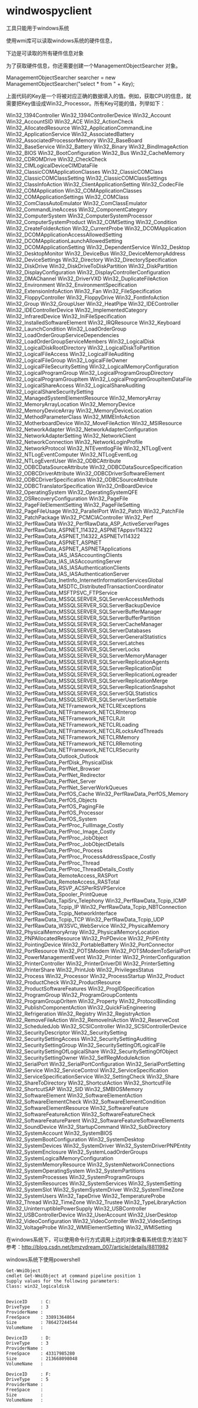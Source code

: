 # windwospyclient

工具只能用于windows系统

使用wmi库可以读取windows系统的硬件信息，

下边是可读取的所有硬件信息对象

为了获取硬件信息，你还需要创建一个ManagementObjectSearcher 对象。

ManagementObjectSearcher searcher = new ManagementObjectSearcher("select * from " + Key);

上面代码的Key是一个将被对应正确的数据填入的值。例如，获取CPU的信息，就需要把Key值设成Win32_Processor。所有Key可能的值，列举如下：

Win32_1394Controller
Win32_1394ControllerDevice
Win32_Account
Win32_AccountSID
Win32_ACE
Win32_ActionCheck
Win32_AllocatedResource
Win32_ApplicationCommandLine
Win32_ApplicationService
Win32_AssociatedBattery
Win32_AssociatedProcessorMemory
Win32_BaseBoard
Win32_BaseService
Win32_Battery
Win32_Binary
Win32_BindImageAction
Win32_BIOS
Win32_BootConfiguration
Win32_Bus
Win32_CacheMemory
Win32_CDROMDrive
Win32_CheckCheck
Win32_CIMLogicalDeviceCIMDataFile
Win32_ClassicCOMApplicationClasses
Win32_ClassicCOMClass
Win32_ClassicCOMClassSetting
Win32_ClassicCOMClassSettings
Win32_ClassInfoAction
Win32_ClientApplicationSetting
Win32_CodecFile
Win32_COMApplication
Win32_COMApplicationClasses
Win32_COMApplicationSettings
Win32_COMClass
Win32_ComClassAutoEmulator
Win32_ComClassEmulator
Win32_CommandLineAccess
Win32_ComponentCategory
Win32_ComputerSystem
Win32_ComputerSystemProcessor
Win32_ComputerSystemProduct
Win32_COMSetting
Win32_Condition
Win32_CreateFolderAction
Win32_CurrentProbe
Win32_DCOMApplication
Win32_DCOMApplicationAccessAllowedSetting
Win32_DCOMApplicationLaunchAllowedSetting
Win32_DCOMApplicationSetting
Win32_DependentService
Win32_Desktop
Win32_DesktopMonitor
Win32_DeviceBus
Win32_DeviceMemoryAddress
Win32_DeviceSettings
Win32_Directory
Win32_DirectorySpecification
Win32_DiskDrive
Win32_DiskDriveToDiskPartition
Win32_DiskPartition
Win32_DisplayConfiguration
Win32_DisplayControllerConfiguration
Win32_DMAChannel
Win32_DriverVXD
Win32_DuplicateFileAction
Win32_Environment
Win32_EnvironmentSpecification
Win32_ExtensionInfoAction
Win32_Fan
Win32_FileSpecification
Win32_FloppyController
Win32_FloppyDrive
Win32_FontInfoAction
Win32_Group
Win32_GroupUser
Win32_HeatPipe
Win32_IDEController
Win32_IDEControllerDevice
Win32_ImplementedCategory
Win32_InfraredDevice
Win32_IniFileSpecification
Win32_InstalledSoftwareElement
Win32_IRQResource
Win32_Keyboard
Win32_LaunchCondition
Win32_LoadOrderGroup
Win32_LoadOrderGroupServiceDependencies
Win32_LoadOrderGroupServiceMembers
Win32_LogicalDisk
Win32_LogicalDiskRootDirectory
Win32_LogicalDiskToPartition
Win32_LogicalFileAccess
Win32_LogicalFileAuditing
Win32_LogicalFileGroup
Win32_LogicalFileOwner
Win32_LogicalFileSecuritySetting
Win32_LogicalMemoryConfiguration
Win32_LogicalProgramGroup
Win32_LogicalProgramGroupDirectory
Win32_LogicalProgramGroupItem
Win32_LogicalProgramGroupItemDataFile
Win32_LogicalShareAccess
Win32_LogicalShareAuditing
Win32_LogicalShareSecuritySetting
Win32_ManagedSystemElementResource
Win32_MemoryArray
Win32_MemoryArrayLocation
Win32_MemoryDevice
Win32_MemoryDeviceArray
Win32_MemoryDeviceLocation
Win32_MethodParameterClass
Win32_MIMEInfoAction
Win32_MotherboardDevice
Win32_MoveFileAction
Win32_MSIResource
Win32_NetworkAdapter
Win32_NetworkAdapterConfiguration
Win32_NetworkAdapterSetting
Win32_NetworkClient
Win32_NetworkConnection
Win32_NetworkLoginProfile
Win32_NetworkProtocol
Win32_NTEventlogFile
Win32_NTLogEvent
Win32_NTLogEventComputer
Win32_NTLogEventLog
Win32_NTLogEventUser
Win32_ODBCAttribute
Win32_ODBCDataSourceAttribute
Win32_ODBCDataSourceSpecification
Win32_ODBCDriverAttribute
Win32_ODBCDriverSoftwareElement
Win32_ODBCDriverSpecification
Win32_ODBCSourceAttribute
Win32_ODBCTranslatorSpecification
Win32_OnBoardDevice
Win32_OperatingSystem
Win32_OperatingSystemQFE
Win32_OSRecoveryConfiguration
Win32_PageFile
Win32_PageFileElementSetting
Win32_PageFileSetting
Win32_PageFileUsage
Win32_ParallelPort
Win32_Patch
Win32_PatchFile
Win32_PatchPackage
Win32_PCMCIAController
Win32_Perf
Win32_PerfRawData
Win32_PerfRawData_ASP_ActiveServerPages
Win32_PerfRawData_ASPNET_114322_ASPNETAppsv114322
Win32_PerfRawData_ASPNET_114322_ASPNETv114322
Win32_PerfRawData_ASPNET_ASPNET
Win32_PerfRawData_ASPNET_ASPNETApplications
Win32_PerfRawData_IAS_IASAccountingClients
Win32_PerfRawData_IAS_IASAccountingServer
Win32_PerfRawData_IAS_IASAuthenticationClients
Win32_PerfRawData_IAS_IASAuthenticationServer
Win32_PerfRawData_InetInfo_InternetInformationServicesGlobal
Win32_PerfRawData_MSDTC_DistributedTransactionCoordinator
Win32_PerfRawData_MSFTPSVC_FTPService
Win32_PerfRawData_MSSQLSERVER_SQLServerAccessMethods
Win32_PerfRawData_MSSQLSERVER_SQLServerBackupDevice
Win32_PerfRawData_MSSQLSERVER_SQLServerBufferManager
Win32_PerfRawData_MSSQLSERVER_SQLServerBufferPartition
Win32_PerfRawData_MSSQLSERVER_SQLServerCacheManager
Win32_PerfRawData_MSSQLSERVER_SQLServerDatabases
Win32_PerfRawData_MSSQLSERVER_SQLServerGeneralStatistics
Win32_PerfRawData_MSSQLSERVER_SQLServerLatches
Win32_PerfRawData_MSSQLSERVER_SQLServerLocks
Win32_PerfRawData_MSSQLSERVER_SQLServerMemoryManager
Win32_PerfRawData_MSSQLSERVER_SQLServerReplicationAgents
Win32_PerfRawData_MSSQLSERVER_SQLServerReplicationDist
Win32_PerfRawData_MSSQLSERVER_SQLServerReplicationLogreader
Win32_PerfRawData_MSSQLSERVER_SQLServerReplicationMerge
Win32_PerfRawData_MSSQLSERVER_SQLServerReplicationSnapshot
Win32_PerfRawData_MSSQLSERVER_SQLServerSQLStatistics
Win32_PerfRawData_MSSQLSERVER_SQLServerUserSettable
Win32_PerfRawData_NETFramework_NETCLRExceptions
Win32_PerfRawData_NETFramework_NETCLRInterop
Win32_PerfRawData_NETFramework_NETCLRJit
Win32_PerfRawData_NETFramework_NETCLRLoading
Win32_PerfRawData_NETFramework_NETCLRLocksAndThreads
Win32_PerfRawData_NETFramework_NETCLRMemory
Win32_PerfRawData_NETFramework_NETCLRRemoting
Win32_PerfRawData_NETFramework_NETCLRSecurity
Win32_PerfRawData_Outlook_Outlook
Win32_PerfRawData_PerfDisk_PhysicalDisk
Win32_PerfRawData_PerfNet_Browser
Win32_PerfRawData_PerfNet_Redirector
Win32_PerfRawData_PerfNet_Server
Win32_PerfRawData_PerfNet_ServerWorkQueues
Win32_PerfRawData_PerfOS_Cache
Win32_PerfRawData_PerfOS_Memory
Win32_PerfRawData_PerfOS_Objects
Win32_PerfRawData_PerfOS_PagingFile
Win32_PerfRawData_PerfOS_Processor
Win32_PerfRawData_PerfOS_System
Win32_PerfRawData_PerfProc_FullImage_Costly
Win32_PerfRawData_PerfProc_Image_Costly
Win32_PerfRawData_PerfProc_JobObject
Win32_PerfRawData_PerfProc_JobObjectDetails
Win32_PerfRawData_PerfProc_Process
Win32_PerfRawData_PerfProc_ProcessAddressSpace_Costly
Win32_PerfRawData_PerfProc_Thread
Win32_PerfRawData_PerfProc_ThreadDetails_Costly
Win32_PerfRawData_RemoteAccess_RASPort
Win32_PerfRawData_RemoteAccess_RASTotal
Win32_PerfRawData_RSVP_ACSPerRSVPService
Win32_PerfRawData_Spooler_PrintQueue
Win32_PerfRawData_TapiSrv_Telephony
Win32_PerfRawData_Tcpip_ICMP
Win32_PerfRawData_Tcpip_IP
Win32_PerfRawData_Tcpip_NBTConnection
Win32_PerfRawData_Tcpip_NetworkInterface
Win32_PerfRawData_Tcpip_TCP
Win32_PerfRawData_Tcpip_UDP
Win32_PerfRawData_W3SVC_WebService
Win32_PhysicalMemory
Win32_PhysicalMemoryArray
Win32_PhysicalMemoryLocation
Win32_PNPAllocatedResource
Win32_PnPDevice
Win32_PnPEntity
Win32_PointingDevice
Win32_PortableBattery
Win32_PortConnector
Win32_PortResource
Win32_POTSModem
Win32_POTSModemToSerialPort
Win32_PowerManagementEvent
Win32_Printer
Win32_PrinterConfiguration
Win32_PrinterController
Win32_PrinterDriverDll
Win32_PrinterSetting
Win32_PrinterShare
Win32_PrintJob
Win32_PrivilegesStatus
Win32_Process
Win32_Processor
Win32_ProcessStartup
Win32_Product
Win32_ProductCheck
Win32_ProductResource
Win32_ProductSoftwareFeatures
Win32_ProgIDSpecification
Win32_ProgramGroup
Win32_ProgramGroupContents
Win32_ProgramGroupOrItem
Win32_Property
Win32_ProtocolBinding
Win32_PublishComponentAction
Win32_QuickFixEngineering
Win32_Refrigeration
Win32_Registry
Win32_RegistryAction
Win32_RemoveFileAction
Win32_RemoveIniAction
Win32_ReserveCost
Win32_ScheduledJob
Win32_SCSIController
Win32_SCSIControllerDevice
Win32_SecurityDescriptor
Win32_SecuritySetting
Win32_SecuritySettingAccess
Win32_SecuritySettingAuditing
Win32_SecuritySettingGroup
Win32_SecuritySettingOfLogicalFile
Win32_SecuritySettingOfLogicalShare
Win32_SecuritySettingOfObject
Win32_SecuritySettingOwner
Win32_SelfRegModuleAction
Win32_SerialPort
Win32_SerialPortConfiguration
Win32_SerialPortSetting
Win32_Service
Win32_ServiceControl
Win32_ServiceSpecification
Win32_ServiceSpecificationService
Win32_SettingCheck
Win32_Share
Win32_ShareToDirectory
Win32_ShortcutAction
Win32_ShortcutFile
Win32_ShortcutSAP
Win32_SID
Win32_SMBIOSMemory
Win32_SoftwareElement
Win32_SoftwareElementAction
Win32_SoftwareElementCheck
Win32_SoftwareElementCondition
Win32_SoftwareElementResource
Win32_SoftwareFeature
Win32_SoftwareFeatureAction
Win32_SoftwareFeatureCheck
Win32_SoftwareFeatureParent
Win32_SoftwareFeatureSoftwareElements
Win32_SoundDevice
Win32_StartupCommand
Win32_SubDirectory
Win32_SystemAccount
Win32_SystemBIOS
Win32_SystemBootConfiguration
Win32_SystemDesktop
Win32_SystemDevices
Win32_SystemDriver
Win32_SystemDriverPNPEntity
Win32_SystemEnclosure
Win32_SystemLoadOrderGroups
Win32_SystemLogicalMemoryConfiguration
Win32_SystemMemoryResource
Win32_SystemNetworkConnections
Win32_SystemOperatingSystem
Win32_SystemPartitions
Win32_SystemProcesses
Win32_SystemProgramGroups
Win32_SystemResources
Win32_SystemServices
Win32_SystemSetting
Win32_SystemSlot
Win32_SystemSystemDriver
Win32_SystemTimeZone
Win32_SystemUsers
Win32_TapeDrive
Win32_TemperatureProbe
Win32_Thread
Win32_TimeZone
Win32_Trustee
Win32_TypeLibraryAction
Win32_UninterruptiblePowerSupply
Win32_USBController
Win32_USBControllerDevice
Win32_UserAccount
Win32_UserDesktop
Win32_VideoConfiguration
Win32_VideoController
Win32_VideoSettings
Win32_VoltageProbe
Win32_WMIElementSetting
Win32_WMISetting

在windows系统下，可以使用命令行方式调用上边的对象查看系统信息方法如下
参考：http://blog.csdn.net/bmzydream_007/article/details/8811982

windows系统下使用powershell

```shell
Get-WmiObject
cmdlet Get-WmiObject at command pipeline position 1
Supply values for the following parameters:
Class: win32_logicaldisk


DeviceID     : C:
DriveType    : 3
ProviderName :
FreeSpace    : 33891364864
Size         : 786427244544
VolumeName   :

DeviceID     : D:
DriveType    : 3
ProviderName :
FreeSpace    : 43317985280
Size         : 213668098048
VolumeName   :

DeviceID     : F:
DriveType    : 5
ProviderName :
FreeSpace    :
Size         :
VolumeName   :
```
